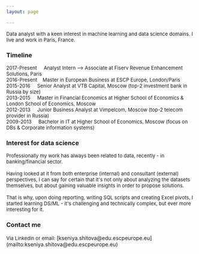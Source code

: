 ```yaml
---
layout: page

---
```


<font size = "2">
Data analyst with a keen interest in machine learning and data science domains. I live and work in Paris, France.</font>

### Timeline
<font size = "2">
2017-Present &nbsp; &nbsp; Analyst Intern --> Associate at Fiserv Revenue Enhancement Solutions, Paris<br />
2016-Present &nbsp;&nbsp; Master in European Business at ESCP Europe, London/Paris <br />
2015-2016 &nbsp;&nbsp;&nbsp; Senior Analyst at VTB Capital, Moscow (top-2 investment bank in Russia by size) <br />
2013-2015 &nbsp;&nbsp;&nbsp; Master in Financial Economics at Higher School of Economics & London School of Economics, Moscow<br />
2012-2013 &nbsp;&nbsp;&nbsp; Junior Business Analyst at Vimpelcom, Moscow (top-2 telecom provider in Russia) <br />
2009-2013 &nbsp;&nbsp;&nbsp; Bachelor in IT at Higher School of Economics, Moscow (focus on DBs & Corporate information systems)<br /></font>

### Interest for data science 
<font size = "2">
Professionally my work has always been related to data, recently - in banking/financial sector. <br /> 
<br />
Having looked at it from both enterprise (internal) and consultant (external) perspectives, I can say for certain that it's not only about analyzing the datasets themselves, but about gaining valuable insights in order to propose solutions. <br />
<br />
That is why, upon doing reporting, writing SQL scripts and creating Excel pivots, I started learning DS/ML - it's challenging and technically complex, but ever more interesting for it.<br /></font>

### Contact me
<font size = "2">
Via Linkedin or email:</font> [kseniya.shitova@edu.escpeurope.eu](mailto:kseniya.shitova@edu.escpeurope.eu)

